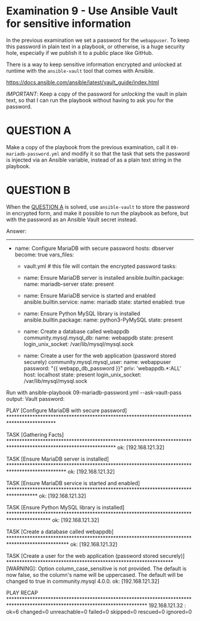 # Examination 9 - Use Ansible Vault for sensitive information

In the previous examination we set a password for the `webappuser`. To keep this password
in plain text in a playbook, or otherwise, is a huge security hole, especially
if we publish it to a public place like GitHub.

There is a way to keep sensitive information encrypted and unlocked at runtime with the
`ansible-vault` tool that comes with Ansible.

https://docs.ansible.com/ansible/latest/vault_guide/index.html

*IMPORTANT*: Keep a copy of the password for _unlocking_ the vault in plain text, so that
I can run the playbook without having to ask you for the password.

# QUESTION A

Make a copy of the playbook from the previous examination, call it `09-mariadb-password.yml`
and modify it so that the task that sets the password is injected via an Ansible variable,
instead of as a plain text string in the playbook.

# QUESTION B

When the [QUESTION A](#question-a) is solved, use `ansible-vault` to store the password in encrypted
form, and make it possible to run the playbook as before, but with the password as an
Ansible Vault secret instead.

Answer:

---
- name: Configure MariaDB with secure password
  hosts: dbserver
  become: true
  vars_files:
    - vault.yml  # this file will contain the encrypted password
  tasks:
    - name: Ensure MariaDB server is installed
      ansible.builtin.package:
        name: mariadb-server
        state: present

    - name: Ensure MariaDB service is started and enabled
      ansible.builtin.service:
        name: mariadb
        state: started
        enabled: true

    - name: Ensure Python MySQL library is installed
      ansible.builtin.package:
        name: python3-PyMySQL
        state: present

    - name: Create a database called webappdb
      community.mysql.mysql_db:
        name: webappdb
        state: present
        login_unix_socket: /var/lib/mysql/mysql.sock

    - name: Create a user for the web application (password stored securely)
      community.mysql.mysql_user:
        name: webappuser
        password: "{{ webapp_db_password }}"
        priv: 'webappdb.*:ALL'
        host: localhost
        state: present
        login_unix_socket: /var/lib/mysql/mysql.sock

Run with ansible-playbook 09-mariadb-password.yml --ask-vault-pass
output:
Vault password: 

PLAY [Configure MariaDB with secure password] ******************************************************************************************

TASK [Gathering Facts] *****************************************************************************************************************
ok: [192.168.121.32]

TASK [Ensure MariaDB server is installed] **********************************************************************************************
ok: [192.168.121.32]

TASK [Ensure MariaDB service is started and enabled] ***********************************************************************************
ok: [192.168.121.32]

TASK [Ensure Python MySQL library is installed] ****************************************************************************************
ok: [192.168.121.32]

TASK [Create a database called webappdb] ***********************************************************************************************
ok: [192.168.121.32]

TASK [Create a user for the web application (password stored securely)] ****************************************************************
[WARNING]: Option column_case_sensitive is not provided. The default is now false, so the column's name will be uppercased. The default
will be changed to true in community.mysql 4.0.0.
ok: [192.168.121.32]

PLAY RECAP *****************************************************************************************************************************
192.168.121.32             : ok=6    changed=0    unreachable=0    failed=0    skipped=0    rescued=0    ignored=0   